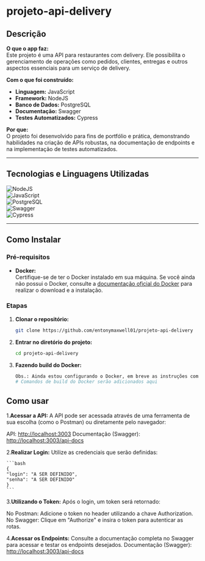 # projeto-api-delivery

## Descrição

**O que o app faz:**  
Este projeto é uma API para restaurantes com delivery. Ele possibilita o gerenciamento de operações como pedidos, clientes, entregas e outros aspectos essenciais para um serviço de delivery.

**Com o que foi construído:**

- **Linguagem:** JavaScript
- **Framework:** NodeJS
- **Banco de Dados:** PostgreSQL
- **Documentação:** Swagger
- **Testes Automatizados:** Cypress

**Por que:**  
O projeto foi desenvolvido para fins de portfólio e prática, demonstrando habilidades na criação de APIs robustas, na documentação de endpoints e na implementação de testes automatizados.

---

## Tecnologias e Linguagens Utilizadas

![NodeJS](https://img.shields.io/badge/NodeJS-43853D?style=for-the-badge&logo=node.js&logoColor=white)  
![JavaScript](https://img.shields.io/badge/JavaScript-F7DF1E?style=for-the-badge&logo=javascript&logoColor=black)  
![PostgreSQL](https://img.shields.io/badge/PostgreSQL-336791?style=for-the-badge&logo=postgresql&logoColor=white)  
![Swagger](https://img.shields.io/badge/Swagger-85EA2D?style=for-the-badge&logo=swagger&logoColor=black)  
![Cypress](https://img.shields.io/badge/Cypress-17202C?style=for-the-badge&logo=cypress&logoColor=white)

---

## Como Instalar

### Pré-requisitos

- **Docker:**  
  Certifique-se de ter o Docker instalado em sua máquina. Se você ainda não possui o Docker, consulte a [documentação oficial do Docker](https://docs.docker.com/get-docker/) para realizar o download e a instalação.

### Etapas

1. **Clonar o repositório:**

   ```bash
   git clone https://github.com/entonymaxwell01/projeto-api-delivery


   ```

2. **Entrar no diretório do projeto:**

   ```bash
   cd projeto-api-delivery

   ```

3. **Fazendo build do Docker:**

   ```bash
   Obs.: Ainda estou configurando o Docker, em breve as instruções completas serão atualizadas
   # Comandos de build do Docker serão adicionados aqui
   ```

## Como usar

1.**Acessar a API:**
A API pode ser acessada através de uma ferramenta de sua escolha (como o Postman) ou diretamente pelo navegador:

API: <http://localhost:3003>
Documentação (Swagger): <http://localhost:3003/api-docs>

2.**Realizar Login:**
Utilize as credenciais que serão definidas:

    ```bash
    {
    "login": "A SER DEFINIDO",
    "senha": "A SER DEFINIDO"
    }
    ```

3.**Utilizando o Token:**
Após o login, um token será retornado:

No Postman: Adicione o token no header utilizando a chave Authorization.
No Swagger: Clique em "Authorize" e insira o token para autenticar as rotas.

4.**Acessar os Endpoints:**
Consulte a documentação completa no Swagger para acessar e testar os endpoints desejados.
Documentação (Swagger): <http://localhost:3003/api-docs>
